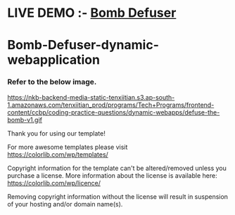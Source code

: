 # LIVE DEMO :- <a href="https://bombdefuser1.ccbp.tech/">Bomb Defuser</a>
# Bomb-Defuser-dynamic-webapplication</br>

### Refer to the below image.</br>

https://nkb-backend-media-static-tenxiitian.s3.ap-south-1.amazonaws.com/tenxiitian_prod/programs/Tech+Programs/frontend-content/ccbp/coding-practice-questions/dynamic-webapps/defuse-the-bomb-v1.gif</br>

Thank you for using our template!

For more awesome templates please visit https://colorlib.com/wp/templates/

Copyright information for the template can't be altered/removed unless you purchase a license.
More information about the license is available here: https://colorlib.com/wp/licence/

Removing copyright information without the license will result in suspension of your hosting and/or domain name(s).